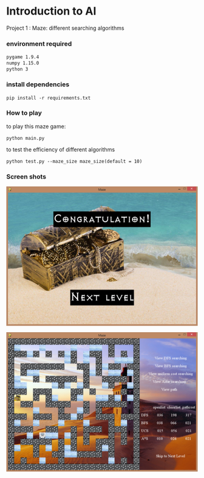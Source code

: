 # Introduction to AI

Project 1 : Maze: different searching algorithms
### environment required

    pygame 1.9.4
    numpy 1.15.0
    python 3
    
### install dependencies
    
    pip install -r requirements.txt

### How to play
to play this maze game:

    python main.py

to test the efficiency of different algorithms 
    
    python test.py --maze_size maze_size(default = 10)

### Screen shots 
<p align="center">
    <img src="project 1/images/screenshot/victory.png"
width="700">
</p>

<p align="center">
    <img src="project 1/images/screenshot/Maze.png"
width="700">
</p>

